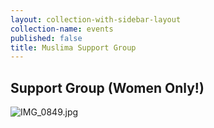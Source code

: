 ```yaml
---
layout: collection-with-sidebar-layout
collection-name: events
published: false
title: Muslima Support Group
---
```

## Support Group (Women Only!)

![IMG_0849.jpg]({{site.baseurl}}/media/IMG_0849.jpg)


